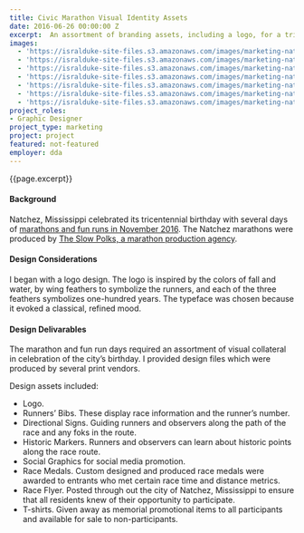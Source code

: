 ```yaml
---
title: Civic Marathon Visual Identity Assets
date: 2016-06-26 00:00:00 Z
excerpt:  An assortment of branding assets, including a logo, for a tricentennial celebration marathon for Natchez, Mississippi.
images:
  - 'https://isralduke-site-files.s3.amazonaws.com/images/marketing-natchez-marathon-designed-isral-duke-0.jpg'
  - 'https://isralduke-site-files.s3.amazonaws.com/images/marketing-natchez-marathon-designed-isral-duke-1.jpg'
  - 'https://isralduke-site-files.s3.amazonaws.com/images/marketing-natchez-marathon-designed-isral-duke-3.jpg'
  - 'https://isralduke-site-files.s3.amazonaws.com/images/marketing-natchez-marathon-designed-isral-duke-5.jpg'
  - 'https://isralduke-site-files.s3.amazonaws.com/images/marketing-natchez-marathon-designed-isral-duke-6.jpg'
  - 'https://isralduke-site-files.s3.amazonaws.com/images/marketing-natchez-marathon-designed-isral-duke-7.jpg'
  - 'https://isralduke-site-files.s3.amazonaws.com/images/marketing-natchez-marathon-designed-isral-duke-2.jpg'
project_roles:
- Graphic Designer
project_type: marketing
project: project
featured: not-featured
employer: dda
---
```

<p class="lead">{{page.excerpt}}</p>

#### Background

Natchez, Mississippi celebrated its tricentennial birthday with several days of <a href="https://thenatchezhalf.itsyourrace.com/event.aspx?id=7774" title="Race Listing for The Natchez Half" target="_blank">marathons and fun runs in November 2016</a>. The Natchez marathons were produced by <a href="https://twitter.com/theslowpolks" title="The Slow Polks" tarhet="_blank">The Slow Polks, a marathon production agency</a>.

#### Design Considerations

I began with a logo design. The logo is inspired by the colors of fall and water, by wing feathers to symbolize the runners, and each of the three feathers symbolizes one-hundred years. The typeface was chosen because it evoked a classical, refined mood.

#### Design Delivarables

The marathon and fun run days required an assortment of visual collateral in celebration of the city’s birthday. I provided design files which were produced by several print vendors.

Design assets included:

- Logo.
- Runners’ Bibs. These display race information and the runner’s number.
- Directional Signs. Guiding runners and observers along the path of the race and any foks in the route.
- Historic Markers. Runners and observers can learn about historic points along the race route.
- Social Graphics for social media promotion.
- Race Medals. Custom designed and produced race medals were awarded to entrants who met certain race time and distance metrics.
- Race Flyer. Posted through out the city of Natchez, Mississippi to ensure that all residents knew of their opportunity to participate.
- T-shirts. Given away as memorial promotional items to all participants and available for sale to non-participants.